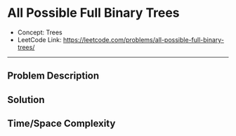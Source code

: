 # All Possible Full Binary Trees

- Concept: Trees
- LeetCode Link: https://leetcode.com/problems/all-possible-full-binary-trees/

---

## Problem Description

## Solution

## Time/Space Complexity

